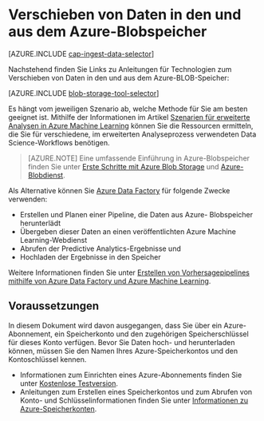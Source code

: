 <properties
	pageTitle="Verschieben von Daten in den und aus dem Azure-Blobspeicher | Microsoft Azure"
	description="Verschieben von Daten in den und aus dem Azure-Blobspeicher"
	services="machine-learning,storage"
	documentationCenter=""
	authors="bradsev"
	manager="jhubbard"
	editor="cgronlun" />

<tags
	ms.service="machine-learning"
	ms.workload="data-services"
	ms.tgt_pltfrm="na"
	ms.devlang="na"
	ms.topic="article"
	ms.date="09/14/2016"
	ms.author="bradsev;sachouks" />

# Verschieben von Daten in den und aus dem Azure-Blobspeicher

[AZURE.INCLUDE [cap-ingest-data-selector](../../includes/cap-ingest-data-selector.md)]

Nachstehend finden Sie Links zu Anleitungen für Technologien zum Verschieben von Daten in den und aus dem Azure-BLOB-Speicher:

[AZURE.INCLUDE [blob-storage-tool-selector](../../includes/machine-learning-blob-storage-tool-selector.md)]
 
Es hängt vom jeweiligen Szenario ab, welche Methode für Sie am besten geeignet ist. Mithilfe der Informationen im Artikel [Szenarien für erweiterte Analysen in Azure Machine Learning](machine-learning-data-science-plan-sample-scenarios.md) können Sie die Ressourcen ermitteln, die Sie für verschiedene, im erweiterten Analyseprozess verwendeten Data Science-Workflows benötigen.

> [AZURE.NOTE] Eine umfassende Einführung in Azure-Blobspeicher finden Sie unter [Erste Schritte mit Azure Blob Storage](../storage/storage-dotnet-how-to-use-blobs.md) und [Azure-Blobdienst](https://msdn.microsoft.com/library/azure/dd179376.aspx).

Als Alternative können Sie [Azure Data Factory](https://azure.microsoft.com/services/data-factory/) für folgende Zwecke verwenden:

- Erstellen und Planen einer Pipeline, die Daten aus Azure- Blobspeicher herunterlädt
- Übergeben dieser Daten an einen veröffentlichten Azure Machine Learning-Webdienst
- Abrufen der Predictive Analytics-Ergebnisse und
- Hochladen der Ergebnisse in den Speicher

Weitere Informationen finden Sie unter [Erstellen von Vorhersagepipelines mithilfe von Azure Data Factory und Azure Machine Learning](../data-factory/data-factory-azure-ml-batch-execution-activity.md).

## Voraussetzungen

In diesem Dokument wird davon ausgegangen, dass Sie über ein Azure-Abonnement, ein Speicherkonto und den zugehörigen Speicherschlüssel für dieses Konto verfügen. Bevor Sie Daten hoch- und herunterladen können, müssen Sie den Namen Ihres Azure-Speicherkontos und den Kontoschlüssel kennen.

- Informationen zum Einrichten eines Azure-Abonnements finden Sie unter [Kostenlose Testversion](https://azure.microsoft.com/pricing/free-trial/).
- Anleitungen zum Erstellen eines Speicherkontos und zum Abrufen von Konto- und Schlüsselinformationen finden Sie unter [Informationen zu Azure-Speicherkonten](../storage/storage-create-storage-account.md).

<!---HONumber=AcomDC_0921_2016-->